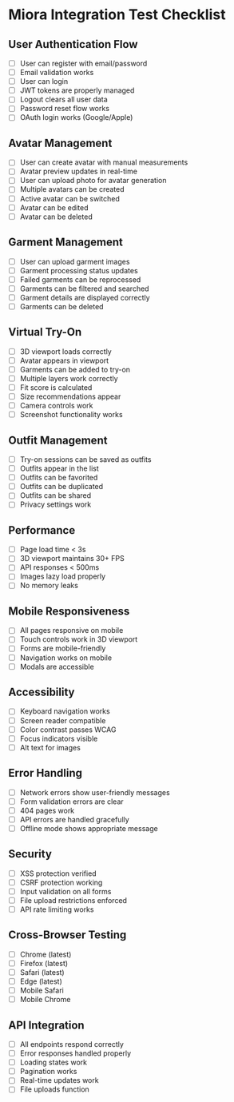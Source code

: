 # Miora Integration Test Checklist

## User Authentication Flow
- [ ] User can register with email/password
- [ ] Email validation works
- [ ] User can login
- [ ] JWT tokens are properly managed
- [ ] Logout clears all user data
- [ ] Password reset flow works
- [ ] OAuth login works (Google/Apple)

## Avatar Management
- [ ] User can create avatar with manual measurements
- [ ] Avatar preview updates in real-time
- [ ] User can upload photo for avatar generation
- [ ] Multiple avatars can be created
- [ ] Active avatar can be switched
- [ ] Avatar can be edited
- [ ] Avatar can be deleted

## Garment Management
- [ ] User can upload garment images
- [ ] Garment processing status updates
- [ ] Failed garments can be reprocessed
- [ ] Garments can be filtered and searched
- [ ] Garment details are displayed correctly
- [ ] Garments can be deleted

## Virtual Try-On
- [ ] 3D viewport loads correctly
- [ ] Avatar appears in viewport
- [ ] Garments can be added to try-on
- [ ] Multiple layers work correctly
- [ ] Fit score is calculated
- [ ] Size recommendations appear
- [ ] Camera controls work
- [ ] Screenshot functionality works

## Outfit Management
- [ ] Try-on sessions can be saved as outfits
- [ ] Outfits appear in the list
- [ ] Outfits can be favorited
- [ ] Outfits can be duplicated
- [ ] Outfits can be shared
- [ ] Privacy settings work

## Performance
- [ ] Page load time < 3s
- [ ] 3D viewport maintains 30+ FPS
- [ ] API responses < 500ms
- [ ] Images lazy load properly
- [ ] No memory leaks

## Mobile Responsiveness
- [ ] All pages responsive on mobile
- [ ] Touch controls work in 3D viewport
- [ ] Forms are mobile-friendly
- [ ] Navigation works on mobile
- [ ] Modals are accessible

## Accessibility
- [ ] Keyboard navigation works
- [ ] Screen reader compatible
- [ ] Color contrast passes WCAG
- [ ] Focus indicators visible
- [ ] Alt text for images

## Error Handling
- [ ] Network errors show user-friendly messages
- [ ] Form validation errors are clear
- [ ] 404 pages work
- [ ] API errors are handled gracefully
- [ ] Offline mode shows appropriate message

## Security
- [ ] XSS protection verified
- [ ] CSRF protection working
- [ ] Input validation on all forms
- [ ] File upload restrictions enforced
- [ ] API rate limiting works

## Cross-Browser Testing
- [ ] Chrome (latest)
- [ ] Firefox (latest)
- [ ] Safari (latest)
- [ ] Edge (latest)
- [ ] Mobile Safari
- [ ] Mobile Chrome

## API Integration
- [ ] All endpoints respond correctly
- [ ] Error responses handled properly
- [ ] Loading states work
- [ ] Pagination works
- [ ] Real-time updates work
- [ ] File uploads function 